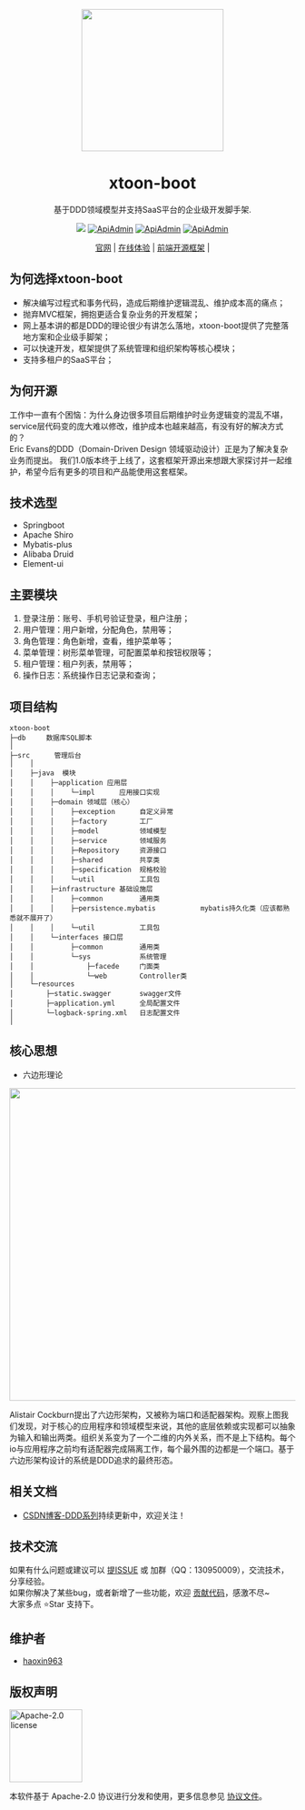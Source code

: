 <p align="center">
  <a href="http://xtoon-boot.xiangtoon.com/">
    <img width="250" src="http://xtoon.gitee.io/xtoon-boot-site/logo.png">
  </a>
</p>

<h1 align="center">xtoon-boot</h1>

<div align="center">

基于DDD领域模型并支持SaaS平台的企业级开发脚手架.

</div>

<div align="center">

![](https://img.shields.io/badge/language-java-red.svg)
[![ApiAdmin](https://img.shields.io/hexpm/l/plug.svg)](http://www.apiadmin.org/)
[![ApiAdmin](https://img.shields.io/badge/release-1.0.0-blue.svg)](http://www.apiadmin.org/)
[![ApiAdmin](https://img.shields.io/badge/build-passing-brightgreen.svg)](http://www.apiadmin.org/)

</div>

<div align="center">

  [官网](http://xtoon-boot.xiangtoon.com/) |
  [在线体验](http://xtoon-boot.demo.xiangtoon.com/) |
  [前端开源框架](https://gitee.com/xtoon/xtoon-boot-element) |
</div>

## 为何选择xtoon-boot
- 解决编写过程式和事务代码，造成后期维护逻辑混乱、维护成本高的痛点；
- 抛弃MVC框架，拥抱更适合复杂业务的开发框架；
- 网上基本讲的都是DDD的理论很少有讲怎么落地，xtoon-boot提供了完整落地方案和企业级手脚架；
- 可以快速开发，框架提供了系统管理和组织架构等核心模块；
- 支持多租户的SaaS平台；

## 为何开源
工作中一直有个困恼：为什么身边很多项目后期维护时业务逻辑变的混乱不堪，service层代码变的庞大难以修改，维护成本也越来越高，有没有好的解决方式的？<br>
Eric Evans的DDD（Domain-Driven Design 领域驱动设计）正是为了解决复杂业务而提出。
我们1.0版本终于上线了，这套框架开源出来想跟大家探讨并一起维护，希望今后有更多的项目和产品能使用这套框架。


## 技术选型

-  Springboot
-  Apache Shiro
-  Mybatis-plus
-  Alibaba Druid
-  Element-ui


## 主要模块
1.  登录注册：账号、手机号验证登录，租户注册；
2.  用户管理：用户新增，分配角色，禁用等；
3.  角色管理：角色新增，查看，维护菜单等；
4.  菜单管理：树形菜单管理，可配置菜单和按钮权限等；
5.  租户管理：租户列表，禁用等；
6.  操作日志：系统操作日志记录和查询；

## 项目结构 
```
xtoon-boot
├─db     数据库SQL脚本
│ 
├─src      管理后台
│    │ 
│    ├─java  模块
│    │    ├─application 应用层
│    │    │    └─impl      应用接口实现
│    │    ├─domain 领域层（核心）
│    │    │    ├─exception      自定义异常
│    │    │    ├─factory        工厂
│    │    │    ├─model          领域模型
│    │    │    ├─service        领域服务
│    │    │    ├─Repository     资源接口
│    │    │    ├─shared         共享类
│    │    │    ├─specification  规格校验
│    │    │    └─util           工具包
│    │    ├─infrastructure 基础设施层
│    │    │    ├─common         通用类
│    │    │    ├─persistence.mybatis           mybatis持久化类（应该都熟悉就不展开了）
│    │    │    └─util           工具包
│    │    └─interfaces 接口层
│    │         ├─common         通用类
│    │         └─sys            系统管理
│    │             ├─facede     门面类
│    │             └─web        Controller类
│    └─resources 
│        ├─static.swagger       swagger文件
│        ├─application.yml      全局配置文件
│        └─logback-spring.xml   日志配置文件
│       

```

## 核心思想
- 六边形理论
<p align="center">
   <img width="550" src="http://xtoon.gitee.io/xtoon-boot-site/640.png">
</p>
Alistair Cockburn提出了六边形架构，又被称为端口和适配器架构。观察上图我们发现，对于核心的应用程序和领域模型来说，其他的底层依赖或实现都可以抽象为输入和输出两类。组织关系变为了一个二维的内外关系，而不是上下结构。每个io与应用程序之前均有适配器完成隔离工作，每个最外围的边都是一个端口。基于六边形架构设计的系统是DDD追求的最终形态。

## 相关文档
- [CSDN博客-DDD系列](https://blog.csdn.net/haoxin963/category_10708582.html)持续更新中，欢迎关注！


## 技术交流
如果有什么问题或建议可以 [提ISSUE](https://gitee.com/xtoon/xtoon-boot/issues) 或 加群（QQ：130950009），交流技术，分享经验。 <br >
如果你解决了某些bug，或者新增了一些功能，欢迎 [贡献代码](https://gitee.com/xtoon/xtoon-boot/pulls)，感激不尽~ <br >
大家多点 ⭐Star 支持下。

## 维护者

- [haoxin963](https://github.com/haoxin963) 


## 版权声明

<img alt="Apache-2.0 license" src="https://www.apache.org/img/ASF20thAnniversary.jpg" width="128">

本软件基于 Apache-2.0 协议进行分发和使用，更多信息参见 [协议文件](LICENSE)。